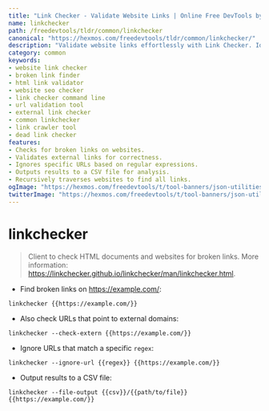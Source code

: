 ```yaml
---
title: "Link Checker - Validate Website Links | Online Free DevTools by Hexmos"
name: linkchecker
path: /freedevtools/tldr/common/linkchecker
canonical: "https://hexmos.com/freedevtools/tldr/common/linkchecker/"
description: "Validate website links effortlessly with Link Checker. Identify broken links, external links, and improve website SEO with this free online tool, no registration required."
category: common
keywords:
- website link checker
- broken link finder
- html link validator
- website seo checker
- link checker command line
- url validation tool
- external link checker
- common linkchecker
- link crawler tool
- dead link checker
features:
- Checks for broken links on websites.
- Validates external links for correctness.
- Ignores specific URLs based on regular expressions.
- Outputs results to a CSV file for analysis.
- Recursively traverses websites to find all links.
ogImage: "https://hexmos.com/freedevtools/t/tool-banners/json-utilities-banner.png"
twitterImage: "https://hexmos.com/freedevtools/t/tool-banners/json-utilities-banner.png"
---
```


# linkchecker

> Client to check HTML documents and websites for broken links.
> More information: <https://linkchecker.github.io/linkchecker/man/linkchecker.html>.

- Find broken links on <https://example.com/>:

`linkchecker {{https://example.com/}}`

- Also check URLs that point to external domains:

`linkchecker --check-extern {{https://example.com/}}`

- Ignore URLs that match a specific `regex`:

`linkchecker --ignore-url {{regex}} {{https://example.com/}}`

- Output results to a CSV file:

`linkchecker --file-output {{csv}}/{{path/to/file}} {{https://example.com/}}`
